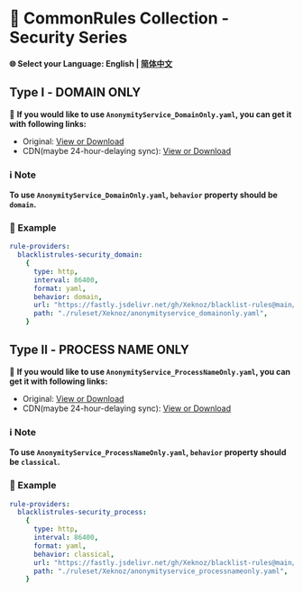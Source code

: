 # 📜 CommonRules Collection - Security Series

**🌐 Select your Language: English | [简体中文](README_CN.md)**

## Type Ⅰ - DOMAIN ONLY

🔗 **If you would like to use `AnonymityService_DomainOnly.yaml`, you can get it with following links:**

- Original: [View or Download](https://raw.githubusercontent.com/Xeknoz/blacklist-rules/main/Common/Security/Clash/AnonymityService_DomainOnly.yaml)
- CDN(maybe 24-hour-delaying sync): [View or Download](https://fastly.jsdelivr.net/gh/Xeknoz/blacklist-rules@main/Common/Security/Clash/AnonymityService_DomainOnly.yaml)

### ℹ️ Note

**To use `AnonymityService_DomainOnly.yaml`, `behavior` property should be `domain`.**

### 📝 Example

```yaml
rule-providers:
  blacklistrules-security_domain:
    {
      type: http,
      interval: 86400,
      format: yaml,
      behavior: domain,
      url: "https://fastly.jsdelivr.net/gh/Xeknoz/blacklist-rules@main/Common/Boost/Clash/AnonymityService_DomainOnly.yaml",
      path: "./ruleset/Xeknoz/anonymityservice_domainonly.yaml",
    }
```

## Type Ⅱ - PROCESS NAME ONLY

🔗 **If you would like to use `AnonymityService_ProcessNameOnly.yaml`, you can get it with following links:**

- Original: [View or Download](https://raw.githubusercontent.com/Xeknoz/blacklist-rules/main/Common/Security/Clash/AnonymityService_ProcessNameOnly.yaml)
- CDN(maybe 24-hour-delaying sync): [View or Download](https://fastly.jsdelivr.net/gh/Xeknoz/blacklist-rules@main/Common/Security/Clash/AnonymityService_ProcessNameOnly.yaml)

### ℹ️ Note

**To use `AnonymityService_ProcessNameOnly.yaml`, `behavior` property should be `classical`.**

### 📝 Example

```yaml
rule-providers:
  blacklistrules-security_process:
    {
      type: http,
      interval: 86400,
      format: yaml,
      behavior: classical,
      url: "https://fastly.jsdelivr.net/gh/Xeknoz/blacklist-rules@main/Common/Boost/Clash/AnonymityService_ProcessNameOnly.yaml",
      path: "./ruleset/Xeknoz/anonymityservice_processnameonly.yaml",
    }
```
